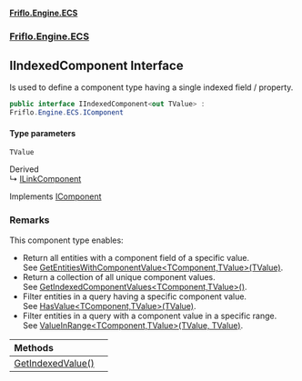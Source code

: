 #### [Friflo.Engine.ECS](index.md 'index')
### [Friflo.Engine.ECS](Friflo.Engine.ECS.md 'Friflo.Engine.ECS')

## IIndexedComponent<TValue> Interface

Is used to define a component type having a single indexed field / property.

```csharp
public interface IIndexedComponent<out TValue> :
Friflo.Engine.ECS.IComponent
```
#### Type parameters

<a name='Friflo.Engine.ECS.IIndexedComponent_TValue_.TValue'></a>

`TValue`

Derived  
&#8627; [ILinkComponent](ILinkComponent.md 'Friflo.Engine.ECS.ILinkComponent')

Implements [IComponent](IComponent.md 'Friflo.Engine.ECS.IComponent')

### Remarks
This component type enables:
- Return all entities with a component field of a specific value. <br/>
  See [GetEntitiesWithComponentValue&lt;TComponent,TValue&gt;(TValue)](EntityStore.GetEntitiesWithComponentValue_TComponent,TValue_(TValue).md 'Friflo.Engine.ECS.EntityStore.GetEntitiesWithComponentValue<TComponent,TValue>(TValue)').
- Return a collection of all unique component values.<br/>
  See [GetIndexedComponentValues&lt;TComponent,TValue&gt;()](EntityStore.GetIndexedComponentValues_TComponent,TValue_().md 'Friflo.Engine.ECS.EntityStore.GetIndexedComponentValues<TComponent,TValue>()').
- Filter entities in a query having a specific component value.<br/>
  See [HasValue&lt;TComponent,TValue&gt;(TValue)](ArchetypeQuery.HasValue_TComponent,TValue_(TValue).md 'Friflo.Engine.ECS.ArchetypeQuery.HasValue<TComponent,TValue>(TValue)').
- Filter entities in a query with a component value in a specific range.<br/>
  See [ValueInRange&lt;TComponent,TValue&gt;(TValue, TValue)](ArchetypeQuery.ValueInRange_TComponent,TValue_(TValue,TValue).md 'Friflo.Engine.ECS.ArchetypeQuery.ValueInRange<TComponent,TValue>(TValue, TValue)').

| Methods | |
| :--- | :--- |
| [GetIndexedValue()](IIndexedComponent_TValue_.GetIndexedValue().md 'Friflo.Engine.ECS.IIndexedComponent<TValue>.GetIndexedValue()') | |
